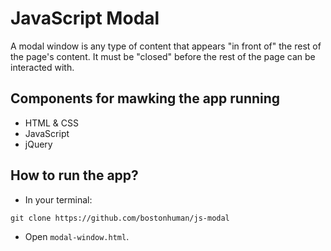 # JavaScript Modal

A modal window is any type of content that appears "in front of" the rest of the page's content. It must be "closed" before the rest of the page can be interacted with.

## Components for mawking the app running

* HTML & CSS
* JavaScript
* jQuery

## How to run the app?

* In your terminal:
```
git clone https://github.com/bostonhuman/js-modal
```
* Open `modal-window.html`.

